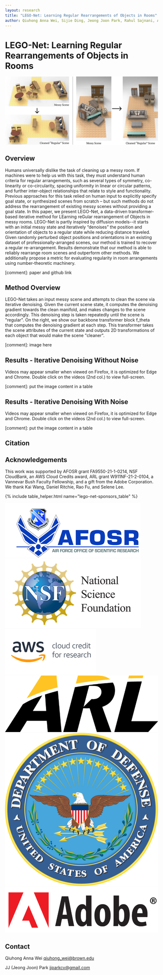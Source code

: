 ```yaml
---
layout: research
title: "LEGO-Net: Learning Regular Rearrangements of Objects in Rooms"
author: Qiuhong Anna Wei, Sijie Ding, Jeong Joon Park, Rahul Sajnani, Adrien Poulenard, Srinath Sridhar, Leonidas Guibas
---
```


# LEGO-Net: Learning Regular Rearrangements of Objects in Rooms

![Lego-Net Teaser](/assets/images/projects/lego-net/teaser.png "LEGO-Net")

## Overview

Humans universally dislike the task of cleaning up a messy room. If machines were to help us with this task, they must understand human criteria for regular arrangements, such as several types of symmetry, co-linearity or co-circularity, spacing uniformity in linear or circular patterns, and further inter-object relationships that relate to style and functionality. Previous approaches for this task relied on human input to explicitly specify goal state, or synthesized scenes from scratch – but such methods do not address the rearrangement of existing messy scenes without providing a goal state. In this paper, we present LEGO-Net, a data-driven transformer-based iterative method for LEarning reGular rearrangement of Objects in messy rooms. LEGO-Net is partly inspired by diffusion models--it starts with an initial messy state and iteratively “denoises” the position and orientation of objects to a regular state while reducing distance traveled. Given randomly perturbed object positions and orientations in an existing dataset of professionally-arranged scenes, our method is trained to recover a regular re-arrangement. Results demonstrate that our method is able to reliably rearrange room scenes and outperform other methods. We additionally propose a metric for evaluating regularity in room arrangements using number-theoretic machinery.

[comment]: paper and github link

## Method Overview

LEGO-Net takes an input messy scene and attempts to clean the scene via iterative denoising. Given the current scene state, it computes the denoising gradient towards the clean manifold, and makes changes to the scene accordingly. This denoising step is taken repeatedly until the scene is "regular". On the right, we show our backbone transformer block f_theta that computes the denoising gradient at each step. This transformer takes the scene attributes of the current state and outputs 2D transformations of each object that would make the scene "cleaner".

[comment]: image here

## Results - Iterative Denoising Without Noise

Videos may appear smaller when viewed on Firefox, it is optimized for Edge and Chrome. Double click on the videos (2nd col.) to view full-screen.

[comment]: put the image content in a table

## Results - Iterative Denoising With Noise

Videos may appear smaller when viewed on Firefox, it is optimized for Edge and Chrome. Double click on the videos (2nd col.) to view full-screen.

[comment]: put the image content in a table

## Citation

## Acknowledgements

This work was supported by AFOSR grant FA9550-21-1-0214, NSF CloudBank, an AWS Cloud Credits award, ARL grant W911NF-21-2-0104, a Vannevar Bush Faculty Fellowship, and a gift from the Adobe Corporation. We thank Kai Wang, Daniel Ritchie, Rao Fu, and Selene Lee.

{% include table_helper.html name="lego-net-sponsors_table" %}

![AFOSR Logo](/assets/images/logos/afosr.png "AFOSR Logo")
![NSF Logo](/assets/images/logos/nsf.png "NSF Logo")
![AWS Logo](/assets/images/logos/aws_logo.png "AWS Logo")
![ARL Logo](/assets/images/logos/ARL_logo.png "ARL Logo")
![VBF Logo](/assets/images/logos/vbf_logo.jpg "VBF Logo")
![Adobe Logo](/assets/images/logos/adobe_logo.png "Adobe Logo")

## Contact

Qiuhong Anna Wei [qiuhong_wei@brown.edu](qiuhong_wei@brown.edu)

JJ (Jeong Joon) Park [jjparkcv@gmail.com](jjparkcv@gmail.com)
